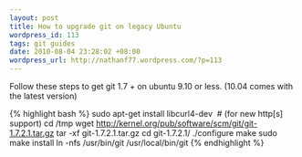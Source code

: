 ```yaml
---
layout: post
title: How to upgrade git on legacy Ubuntu
wordpress_id: 113
tags: git guides
date: 2010-08-04 23:28:02 +08:00
wordpress_url: http://nathanf77.wordpress.com/?p=113
---
```

Follow these steps to get git 1.7 + on ubuntu 9.10 or less. (10.04 comes with the latest version)

{% highlight bash %}
sudo apt-get install libcurl4-dev  # (for new http[s] support)
cd /tmp
wget http://kernel.org/pub/software/scm/git/git-1.7.2.1.tar.gz
tar -xf git-1.7.2.1.tar.gz
cd git-1.7.2.1/
./configure
make
sudo make install
ln -nfs /usr/bin/git /usr/local/bin/git
{% endhighlight %}

